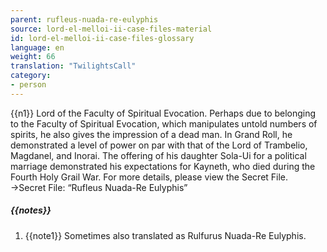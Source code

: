 ```yaml
---
parent: rufleus-nuada-re-eulyphis
source: lord-el-melloi-ii-case-files-material
id: lord-el-melloi-ii-case-files-glossary
language: en
weight: 66
translation: "TwilightsCall"
category:
- person
---
```


{{n1}}
Lord of the Faculty of Spiritual Evocation.
Perhaps due to belonging to the Faculty of Spiritual Evocation, which manipulates untold numbers of spirits, he also gives the impression of a dead man. In Grand Roll, he demonstrated a level of power on par with that of the Lord of Trambelio, Magdanel, and Inorai.
The offering of his daughter Sola-Ui for a political marriage demonstrated his expectations for Kayneth, who died during the Fourth Holy Grail War.
For more details, please view the Secret File.
→Secret File: “Rufleus Nuada-Re Eulyphis”

##### {{notes}}

1. {{note1}} Sometimes also translated as Rulfurus Nuada-Re Eulyphis.

